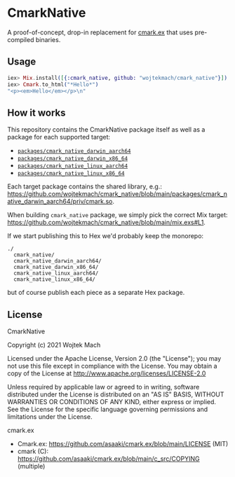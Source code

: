 # CmarkNative

A proof-of-concept, drop-in replacement for [cmark.ex](https://github.com/asaaki/cmark.ex) that uses pre-compiled binaries.

## Usage

```elixir
iex> Mix.install([{:cmark_native, github: "wojtekmach/cmark_native"}])
iex> Cmark.to_html("*Hello*")
"<p><em>Hello</em></p>\n"
```

## How it works

This repository contains the CmarkNative package itself as well as a package for each supported target:

  * [`packages/cmark_native_darwin_aarch64`](packages/cmark_native_darwin_aarch64)
  * [`packages/cmark_native_darwin_x86_64`](packages/cmark_native_darwin_x86_64)
  * [`packages/cmark_native_linux_aarch64`](packages/cmark_native_linux_aarch64)
  * [`packages/cmark_native_linux_x86_64`](packages/cmark_native_linux_x86_64)

Each target package contains the shared library, e.g.: <https://github.com/wojtekmach/cmark_native/blob/main/packages/cmark_native_darwin_aarch64/priv/cmark.so>.

When building `cmark_native` package, we simply pick the correct Mix target: <https://github.com/wojtekmach/cmark_native/blob/main/mix.exs#L1>.

If we start publishing this to Hex we'd probably keep the monorepo:

    ./
      cmark_native/
      cmark_native_darwin_aarch64/
      cmark_native_darwin_x86_64/
      cmark_native_linux_aarch64/
      cmark_native_linux_x86_64/

but of course publish each piece as a separate Hex package.

## License

CmarkNative

Copyright (c) 2021 Wojtek Mach

Licensed under the Apache License, Version 2.0 (the "License"); you may not use this file except in compliance with the License. You may obtain a copy of the License at http://www.apache.org/licenses/LICENSE-2.0

Unless required by applicable law or agreed to in writing, software distributed under the License is distributed on an "AS IS" BASIS, WITHOUT WARRANTIES OR CONDITIONS OF ANY KIND, either express or implied. See the License for the specific language governing permissions and limitations under the License.

cmark.ex

- Cmark.ex: <https://github.com/asaaki/cmark.ex/blob/main/LICENSE> (MIT)
- cmark (C): <https://github.com/asaaki/cmark.ex/blob/main/c_src/COPYING> (multiple)
